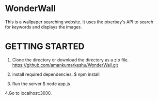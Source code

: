 # WonderWall
This is a wallpaper searching website. It uses the pixerbay's API to search for keywords and displays the images. 

# GETTING STARTED

1. Clone the directory or download the directory as a zip file.
https://github.com/amankumarkeshu/WonderWall.git

2. Install required dependencies.
$ npm install

3. Run the server
$ node app.js

4.Go to localhost:3000.

